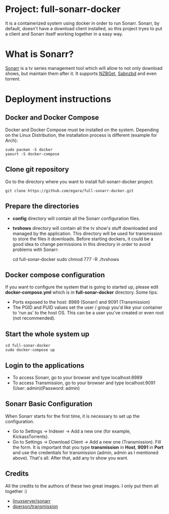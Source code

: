 # Project: full-sonarr-docker
It is a containerized system using docker in order to run Sonarr. Sonarr, by default, doesn't have a download client installed, so this project tryes to put a client and Sonarr itself working together in a easy way.

# What is Sonarr? ##

[Sonarr](https://sonarr.tv/) is a tv series management tool which will allow to not only download shows, but maintain them after it. It supports [NZBGet](nzbget.net), [Sabnzbd](sabnzbd.org) and even torrent.

# Deployment instructions #

## Docker and Docker Compose ##

Docker and Docker Compose must be installed on the system. Depending on the Linux Distribution, the installation process is different (example for Arch):

    sudo pacman -S docker
    yaourt -S docker-compose

## Clone git repository ##

Go to the directory where you want to install full-sonarr-docker project:

    git clone https://github.com/egara/full-sonarr-docker.git
    
## Prepare the directories ##

- **config** directory will contain all the Sonarr configuration files.
- **tvshows** directory will contain all the tv show's stuff downloaded and managed by the application. This directory will be used for transmission to store the files it downloads. Before starting dockers, it could be a good idea to change permissions in this directory in order to avoid problems with Sonarr:


    cd full-sonar-docker
    sudo chmod 777 -R ./tvshows

## Docker compose configuration ##

If you want to configure the system that is going to started up, please edit **docker-compose.yml** which is in **full-sonar-docker** directory. Some tips:

- Ports exposed to the host: 8989 (Sonarr) and 9091 (Transmission)
- The PGID and PUID values set the user / group you'd like your container to 'run as' to the host OS. This can be a user you've created or even root (not recommended).

## Start the whole system up ##

    cd full-sonar-docker
    sudo docker-compose up
    
## Login to the applications ##

- To access Sonarr, go to your browser and type localhost:8989
- To access Transmission, go to your browser and type localhost:9091 (User: admin)(Password: admin)

## Sonarr Basic Configuration ##
When Sonarr starts for the first time, it is necessary to set up the configuration.

- Go to Settings -> Indexer -> Add a new one (for example, KickassTorrents).
- Go to Settings -> Download Client -> Add a new one (Transmission). Fill the form. It is important that you type **transmission** in **Host**, **9091** in **Port** and use the credentials for transmission (admin, admin as I mentioned above). That's all. After that, add any tv show you want.

## Credits ##
All the credits to the authors of these two great images. I only put them all together :)

- [linuxserver/sonarr](https://github.com/linuxserver/docker-sonarr)
- [dperson/transmission](https://hub.docker.com/r/dperson/transmission/)
